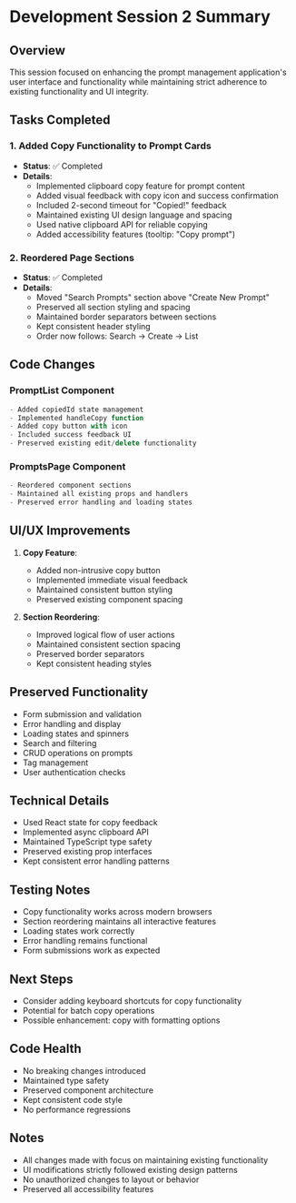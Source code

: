 # Development Session 2 Summary

## Overview
This session focused on enhancing the prompt management application's user interface and functionality while maintaining strict adherence to existing functionality and UI integrity.

## Tasks Completed

### 1. Added Copy Functionality to Prompt Cards
- **Status**: ✅ Completed
- **Details**:
  - Implemented clipboard copy feature for prompt content
  - Added visual feedback with copy icon and success confirmation
  - Included 2-second timeout for "Copied!" feedback
  - Maintained existing UI design language and spacing
  - Used native clipboard API for reliable copying
  - Added accessibility features (tooltip: "Copy prompt")

### 2. Reordered Page Sections
- **Status**: ✅ Completed
- **Details**:
  - Moved "Search Prompts" section above "Create New Prompt"
  - Preserved all section styling and spacing
  - Maintained border separators between sections
  - Kept consistent header styling
  - Order now follows: Search → Create → List

## Code Changes

### PromptList Component
```typescript
- Added copiedId state management
- Implemented handleCopy function
- Added copy button with icon
- Included success feedback UI
- Preserved existing edit/delete functionality
```

### PromptsPage Component
```typescript
- Reordered component sections
- Maintained all existing props and handlers
- Preserved error handling and loading states
```

## UI/UX Improvements
1. **Copy Feature**:
   - Added non-intrusive copy button
   - Implemented immediate visual feedback
   - Maintained consistent button styling
   - Preserved existing component spacing

2. **Section Reordering**:
   - Improved logical flow of user actions
   - Maintained consistent section spacing
   - Preserved border separators
   - Kept consistent heading styles

## Preserved Functionality
- Form submission and validation
- Error handling and display
- Loading states and spinners
- Search and filtering
- CRUD operations on prompts
- Tag management
- User authentication checks

## Technical Details
- Used React state for copy feedback
- Implemented async clipboard API
- Maintained TypeScript type safety
- Preserved existing prop interfaces
- Kept consistent error handling patterns

## Testing Notes
- Copy functionality works across modern browsers
- Section reordering maintains all interactive features
- Loading states work correctly
- Error handling remains functional
- Form submissions work as expected

## Next Steps
- Consider adding keyboard shortcuts for copy functionality
- Potential for batch copy operations
- Possible enhancement: copy with formatting options

## Code Health
- No breaking changes introduced
- Maintained type safety
- Preserved component architecture
- Kept consistent code style
- No performance regressions

## Notes
- All changes made with focus on maintaining existing functionality
- UI modifications strictly followed existing design patterns
- No unauthorized changes to layout or behavior
- Preserved all accessibility features 
